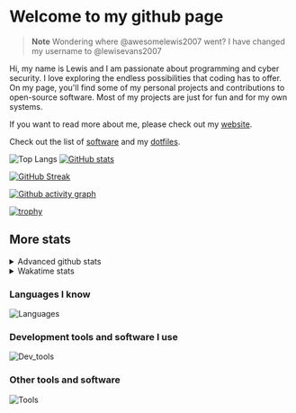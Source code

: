 # Welcome to my github page

> **Note**
> Wondering where @awesomelewis2007 went? I have changed my username to @lewisevans2007

Hi, my name is Lewis and I am passionate about programming and cyber security. I love exploring the endless possibilities that coding has to offer. On my page, you'll find some of my personal projects and contributions to open-source software. Most of my projects are just for fun and for my own systems.

If you want to read more about me, please check out my [website](https://lewisevans2007.github.io/).

Check out the list of [software](https://github.com/lewisevans2007/lewisevans2007/blob/master/software.md) and my [dotfiles](https://github.com/lewisevans2007/dotfiles).

![Top Langs](https://github-readme-stats.vercel.app/api/top-langs/?username=lewisevans2007&hide=html,css,jupyter%20notebook&langs_count=10&layout=donut&theme=transparent&exclude_repo=GPT-code-repository,Obsidian_vault,Apple-PowerManagement,Apple-Security,CMake,qemu,swift,tcpdump,xnu)
[![GitHub stats](https://github-readme-stats.vercel.app/api?username=lewisevans2007&show_icons=true&theme=transparent)](https://github.com/anuraghazra/github-readme-stats)

[![GitHub Streak](https://streak-stats.demolab.com?user=lewisevans2007&theme=transparent)](https://git.io/streak-stats)

[![Github activity graph](https://github-readme-activity-graph.vercel.app/graph?username=lewisevans2007&theme=github-compact&area=true)](https://github.com/ashutosh00710/github-readme-activity-graph)

[![trophy](https://github-profile-trophy.vercel.app/?username=lewisevans2007&theme=darkhub)](https://github.com/ryo-ma/github-profile-trophy)

## More stats
<details close>
<summary>Advanced github stats</summary>
<br>
  
![Metrics](https://raw.githubusercontent.com/lewisevans2007/lewisevans2007/master/github-metrics.svg)
  
</details>

<details close>
<summary>Wakatime stats</summary>
<br>

<!--START_SECTION:waka-->

```txt
Lua          41 mins         ████████▒░░░░░░░░░░░░░░░░   33.14 %
C            23 mins         ████▓░░░░░░░░░░░░░░░░░░░░   18.31 %
Makefile     16 mins         ███▒░░░░░░░░░░░░░░░░░░░░░   13.02 %
JSON         13 mins         ██▓░░░░░░░░░░░░░░░░░░░░░░   10.85 %
Markdown     6 mins          █▒░░░░░░░░░░░░░░░░░░░░░░░   05.09 %
Python       6 mins          █▒░░░░░░░░░░░░░░░░░░░░░░░   05.07 %
Text         5 mins          █░░░░░░░░░░░░░░░░░░░░░░░░   04.46 %
Assembly     5 mins          █░░░░░░░░░░░░░░░░░░░░░░░░   03.95 %
Other        4 mins          █░░░░░░░░░░░░░░░░░░░░░░░░   03.77 %
Vim Script   1 min           ▒░░░░░░░░░░░░░░░░░░░░░░░░   01.13 %
Bash         0 secs          ▒░░░░░░░░░░░░░░░░░░░░░░░░   00.71 %
Docker       0 secs          ░░░░░░░░░░░░░░░░░░░░░░░░░   00.36 %
TOML         0 secs          ░░░░░░░░░░░░░░░░░░░░░░░░░   00.09 %
Git Config   0 secs          ░░░░░░░░░░░░░░░░░░░░░░░░░   00.06 %
```

<!--END_SECTION:waka-->
</details>

### Languages I know
![Languages](https://skillicons.dev/icons?i=python,cpp,cs,c,javascript,nodejs,dotnet,bash,css,html,rust)
### Development tools and software I use
![Dev_tools](https://skillicons.dev/icons?i=git,docker,github,googlecloud,vscode,visualstudio,raspberrypi,linux,powershell,replit)
### Other tools and software
![Tools](https://skillicons.dev/icons?i=blender,ps,pr,ai,xd,figma)
